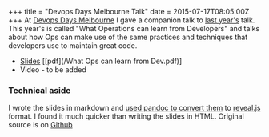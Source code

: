 +++
title = "Devops Days Melbourne Talk"
date = 2015-07-17T08:05:00Z
+++
At [Devops Days Melbourne](http://devopsdays.org/events/2015-melbourne/) I gave
a companion talk to [last year's](/2014/08/10/devops-days-brisbane-talk.html) talk.
This year's is called "What Operations can learn from Developers" and talks about
how Ops can make use of the same practices and techniques that developers use
to maintain great code.
<!--more-->
* [Slides](/devopsdays2015/) \[[pdf](/What Ops can learn from Dev.pdf)\]
* Video - to be added

### Technical aside

I wrote the slides in markdown and 
[used pandoc to convert them](http://johnmacfarlane.net/pandoc/demo/example9/producing-slide-shows-with-pandoc.html) 
to [reveal.js](http://lab.hakim.se/reveal-js/) format. I found it much quicker than writing the
slides in HTML. Original source is on [Github](https://github.com/willthames/devopsdays2015)
